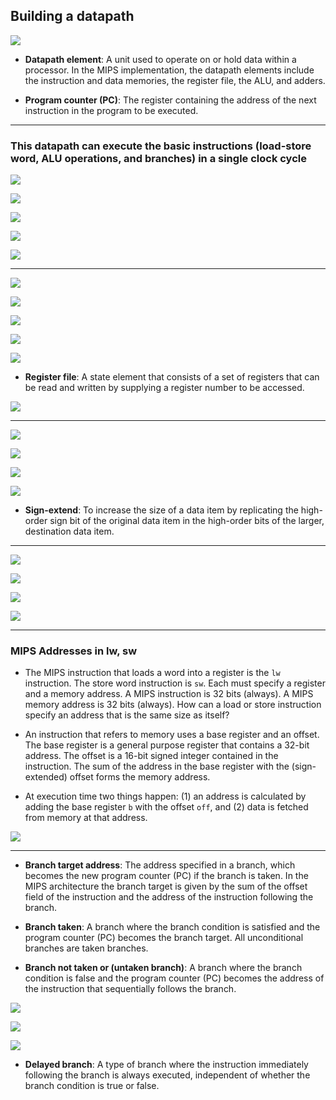 ## Building a datapath

![](img/2020-11-16-09-57-37.png)

- **Datapath element**: A unit used to operate on or hold data within a processor. In the MIPS implementation, the 
  datapath elements include the instruction and data memories, the register file, the ALU, and adders.

- **Program counter (PC)**: The register containing the address of the next instruction in the program to be executed.

---

### This datapath can execute the basic instructions (load-store word, ALU operations, and branches) in a single clock cycle

![](img/2020-11-16-10-06-18.png)

![](img/2020-11-16-10-07-11.png)

![](img/2020-11-16-10-07-42.png)

![](img/2020-11-16-10-09-40.png)

![](img/2020-11-16-10-10-32.png)

---

![](img/2020-11-16-10-11-54.png)

![](img/2020-11-16-10-11-17.png)

![](img/2020-11-16-10-14-32.png)

![](img/2020-11-16-10-14-58.png)

![](img/2020-11-16-10-15-37.png)

- **Register file**: A state element that consists of a set of registers that can be read and written by supplying a 
  register number to be accessed.

![](img/2020-11-16-10-25-59.png)

---

![](img/2020-11-16-10-53-32.png)

![](img/2020-11-16-11-10-56.png)

![](img/2020-11-16-11-12-21.png)

![](img/2020-11-16-11-15-50.png)

- **Sign-extend**: To increase the size of a data item by replicating the high-order sign bit of the original data item 
  in the high-order bits of the larger, destination data item.

---

![](img/2020-11-16-11-31-34.png)

![](img/2020-11-16-11-30-52.png)

![](img/2020-11-16-11-32-37.png)

![](img/2020-11-16-11-34-31.png)

---

### MIPS Addresses in lw, sw 

- The MIPS instruction that loads a word into a register is the `lw` instruction. The store word instruction is `sw`.
  Each must specify a register and a memory address. A MIPS instruction is 32 bits (always). A MIPS memory address is 
  32 bits (always). How can a load or store instruction specify an address that is the same size as itself?

- An instruction that refers to memory uses a base register and an offset. The base register is a general purpose 
  register that contains a 32-bit address. The offset is a 16-bit signed integer contained in the instruction. The sum 
  of the address in the base register with the (sign-extended) offset forms the memory address.

- At execution time two things happen: (1) an address is calculated by adding the base register `b` with the offset 
  `off`, and (2) data is fetched from memory at that address.

![](img/2020-11-16-11-44-15.png)

---


- **Branch target address**: The address specified in a branch, which becomes the new program counter (PC) if the 
  branch is taken. In the MIPS architecture the branch target is given by the sum of the offset field of the 
  instruction and the address of the instruction following the branch.

- **Branch taken**: A branch where the branch condition is satisfied and the program counter (PC) becomes the branch 
  target. All unconditional branches are taken branches.

- **Branch not taken or (untaken branch)**: A branch where the branch condition is false and the program counter (PC) 
  becomes the address of the instruction that sequentially follows the branch.

![](img/2020-11-16-11-47-45.png)

![](img/2020-11-16-11-49-36.png)

![](img/2020-11-16-11-50-29.png)

- **Delayed branch**: A type of branch where the instruction immediately following the branch is always executed, 
  independent of whether the branch condition is true or false.





